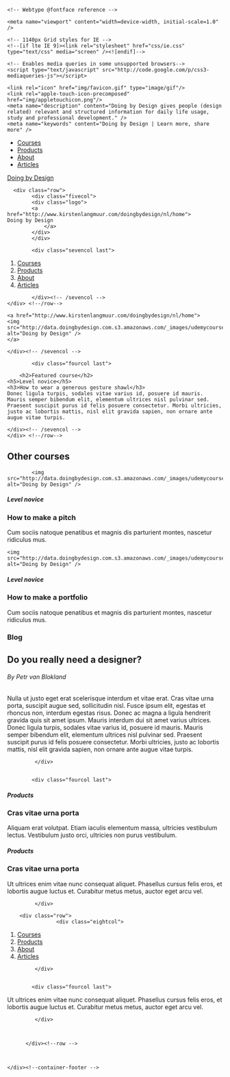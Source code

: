 <!doctype html>
<html itemscope itemtype="http://schema.org/">
<head>
<link href='http://fonts.googleapis.com/css?family=Bree+Serif' rel='stylesheet' type='text/css'>
<link href='http://fonts.googleapis.com/css?family=Droid+Sans:400,700' rel='stylesheet' type='text/css'>
<script type="text/javascript" src="http://ajax.googleapis.com/ajax/libs/jquery/1.8.3/jquery.min.js"></script>



<script type="text/javascript">
jQuery(document).ready(function($){

	/* prepend menu icon */
	$('#nav-wrap').prepend('<div id="menu-icon"><img src="/maritime/assets/images/menu_icon.png"/></div>');
	
	/* toggle nav */
	$("#menu-icon").on("click", function(){
		$("#nav").slideToggle();
		$(this).toggleClass("active");
	});

});
</script>






 <meta charset="utf-8" />
    <title>Doing by Design | Learn by doing your own design</title>

	<!-- Webtype @fontface reference -->
  
    <meta name="viewport" content="width=device-width, initial-scale=1.0" />
    
    <!-- 1140px Grid styles for IE -->
    <!--[if lte IE 9]><link rel="stylesheet" href="css/ie.css" type="text/css" media="screen" /><![endif]-->

 <link rel="stylesheet" href="http://www.kirstenlangmuur.com/doingbydesign/assets/css/site.css" type="text/css" media="all" />
 
    <!-- Enables media queries in some unsupported browsers-->
    <script type="text/javascript" src="http://code.google.com/p/css3-mediaqueries-js"></script>
    
    <link rel="icon" href="img/favicon.gif" type="image/gif"/>
    <link rel="apple-touch-icon-precomposed" href="img/appletouchicon.png"/>
    <meta name="description" content="Doing by Design gives people (design related) relevant and structured information for daily life usage, study and professional development." />
    <meta name="keywords" content="Doing by Design | Learn more, share more" />
    



</head>


<body>



<!--Home-->

<div class="page">


<div class="container mobilenavigation">
   <div class="row">
     <div class="twelvecol last">
		

<nav id="nav-wrap">
  <ul id="nav">
       <a href="http://www.kirstenlangmuur.com/doingbydesign/nl/courses"> <li>Courses</li></a>
       <a href="http://www.kirstenlangmuur.com/doingbydesign/nl/products"> <li>Products</li></a>
       <a href="http://www.kirstenlangmuur.com/doingbydesign/nl/about"> <li>About</li></a>
       <a href="http://www.kirstenlangmuur.com/doingbydesign/nl/articles"> <li>Articles</li></a>
      
  </ul>
</nav>

<a href="http://www.kirstenlangmuur.com/doingbydesign/nl/home"> 
Doing by Design
</a>





		
	 
</div> <!-- /sixcol -->

	 
  </div> <!--/row-->
</div> <!--/container-mobilenavigation-->



<div class="container top">
	  
	  <div class="row">
			<div class="fivecol">
			<div class="logo">
			<a href="http://www.kirstenlangmuur.com/doingbydesign/nl/home">
	Doing by Design
				</a> 
			</div>
			</div>
			
			<div class="sevencol last">
				

<nav id="navigation-wrap">
  <ol>
       <li><a href="http://www.kirstenlangmuur.com/doingbydesign/nl/courses">Courses</a> </li>
       <li><a href="http://www.kirstenlangmuur.com/doingbydesign/nl/products">Products</a> </li>
       <li><a href="http://www.kirstenlangmuur.com/doingbydesign/nl/about">About</a> </li>
       <li><a href="http://www.kirstenlangmuur.com/doingbydesign/nl/articles">Articles</a> </li>
      </ol>
</nav>







			</div><!-- /sevencol -->		
	</div> <!--/row-->
	
</div> <!--/container-top-->

  

  
<div class="container featured">
	   <div class="row">
	  	<div class="eightcol">
  	
	<a href="http://www.kirstenlangmuur.com/doingbydesign/nl/home">
	<img src="http://data.doingbydesign.com.s3.amazonaws.com/_images/udemycourses/HowToWearAGGShawl.png"  alt="Doing by Design" />
	</a>

	</div><!-- /sevencol -->	
	
		  	<div class="fourcol last">
	
		<h2>Featured course</h2>
	<h5>Level novice</h5>
 	<h3>How to wear a generous gesture shawl</h3>
 	Donec ligula turpis, sodales vitae varius id, posuere id mauris. Mauris semper bibendum elit, elementum ultrices nisl pulvinar sed. Praesent suscipit purus id felis posuere consectetur. Morbi ultricies, justo ac lobortis mattis, nisl elit gravida sapien, non ornare ante augue vitae turpis. 
		


</div>



		  
	</div><!-- /sevencol -->	
	</div> <!--/row-->



<div class="container section">	
<div class="row">
<div class="tencol">
			<h2>Other courses</h2>
</div>

<div class="twocol last">
</div>
</div>

<div class="row">
<div class="sixcol">

		  	<img src="http://data.doingbydesign.com.s3.amazonaws.com/_images/udemycourses/HowToApplyForArtSchool.png" alt="Doing by Design" />

<h5>Level novice</h5>
<h3>How to make a pitch</h3>
Cum sociis natoque penatibus et magnis dis parturient montes, nascetur ridiculus mus. 
</div><!--/sixcol-->

<div class="sixcol last">

	<img src="http://data.doingbydesign.com.s3.amazonaws.com/_images/udemycourses/DoYouReallyNeedADesigner.png" alt="Doing by Design" />

<h5>Level novice</h5>
<h3>How to make a portfolio</h3>
Cum sociis natoque penatibus et magnis dis parturient montes, nascetur ridiculus mus. 

</div><!--/sixcol-->

</div>





</div><!--/section -->
  
  
<div class="container mainContent">	

<div class="row">
	<div class="eightcol">
			<h3>Blog</h3>
			<h2>Do you really need a designer?</h2>
			<h6>By Petr van Blokland</h6>
<lead>Nulla ut justo eget erat scelerisque interdum et vitae erat. Cras vitae urna porta, suscipit augue sed, sollicitudin nisl. Fusce ipsum elit, egestas et rhoncus non, interdum egestas risus.</lead> Donec ac magna a ligula hendrerit gravida quis sit amet ipsum. Mauris interdum dui sit amet varius ultrices. Donec ligula turpis, sodales vitae varius id, posuere id mauris. Mauris semper bibendum elit, elementum ultrices nisl pulvinar sed. Praesent suscipit purus id felis posuere consectetur. Morbi ultricies, justo ac lobortis mattis, nisl elit gravida sapien, non ornare ante augue vitae turpis. 

			 </div> 


			<div class="fourcol last">
			
<h5>Products</h5>
			<h3>Cras vitae urna porta</h3>
Aliquam erat volutpat. Etiam iaculis elementum massa, ultricies vestibulum lectus. Vestibulum justo orci, ultricies non purus vestibulum.

<h5>Products</h5>
			<h3>Cras vitae urna porta</h3>
Ut ultrices enim vitae nunc consequat aliquet. Phasellus cursus felis eros, et lobortis augue luctus et. Curabitur metus metus, auctor eget arcu vel.


			 </div> 


</div>


</div><!--/section -->




<!-- Footer -->
<div class="container footer">
   

		<div class="row">
					<div class="eightcol">
							

<nav id="navigation-wrap">
  <ol>
       <li><a href="http://www.kirstenlangmuur.com/doingbydesign/nl/courses">Courses</a> </li>
       <li><a href="http://www.kirstenlangmuur.com/doingbydesign/nl/products">Products</a> </li>
       <li><a href="http://www.kirstenlangmuur.com/doingbydesign/nl/about">About</a> </li>
       <li><a href="http://www.kirstenlangmuur.com/doingbydesign/nl/articles">Articles</a> </li>
      </ol>
</nav>








			 </div> 


			<div class="fourcol last">
			

Ut ultrices enim vitae nunc consequat aliquet. Phasellus cursus felis eros, et lobortis augue luctus et. Curabitur metus metus, auctor eget arcu vel.


			 </div> 

		  
		  
		  </div><!--row -->	   
		 
		
	
    </div><!--container-footer -->







